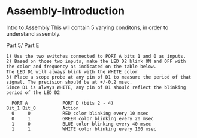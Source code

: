 # Assembly-Introduction
Intro to Assembly
This wil contain 5 varying conditons, in order to understand assembly.

Part 5/ Part E 
```
1) Use the two switches connected to PORT A bits 1 and 0 as inputs. 
2) Based on those two inputs, make the LED D2 blink ON and OFF with the color and frequency as indicated on the table below. 
The LED D1 will always blink with the WHITE color
3) Place a scope probe at any pin of D1 to measure the period of that signal. The precision should be at +/-0.2 msec. 
Since D1 is always WHITE, any pin of D1 should reflect the blinking period of the LED D2

  PORT A             PORT D (bits 2 - 4)
Bit_1 Bit_0          Action
  0     0            RED color blinking every 10 msec
  0     1            GREEN color blinking every 20 msec
  1     0            BLUE color blinking every 40 msec
  1     1            WHITE color blinking every 100 msec
  

```
